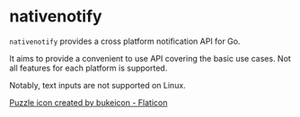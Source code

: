# nativenotify

`nativenotify` provides a cross platform notification API for Go.

It aims to provide a convenient to use API covering the basic use cases.
Not all features for each platform is supported. 

Notably, text inputs are not supported on Linux.

<a href="https://www.flaticon.com/free-icons/game-boy-advance" title="game boy advance icons">Puzzle icon created by bukeicon - Flaticon</a>
